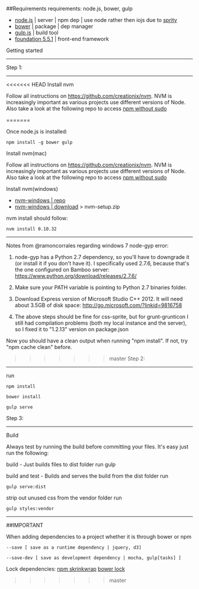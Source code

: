 ##Requirements
requirements: node.js, bower, gulp

* [node.js](https://nodejs.org/) | server | npm dep | use node rather then iojs due to [sprity](https://www.npmjs.com/package/sprity)
* [bower](http://bower.io) | package | dep manager
* [gulp.js](http://gulpjs.com/) | build tool
* [foundation 5.5.1](http://foundation.zurb.com/) | front-end framework

Getting started

-------------------------------------

Step 1:

-------------------------------------
<<<<<<< HEAD
Install nvm

Follow all instructions on https://github.com/creationix/nvm.
NVM is increasingly important as various projects use different versions of Node.
Also take a look at the following repo to access [npm without sudo](https://github.com/glenpike/npm-g_nosudo)

=======

Once node.js is installed:

    npm install -g bower gulp

Install nvm(mac)

Follow all instructions on https://github.com/creationix/nvm.
NVM is increasingly important as various projects use different versions of Node.
Also take a look at the following repo to access [npm without sudo](https://github.com/glenpike/npm-g_nosudo)

Install nvm(windows)
* [nvm-windows | repo](https://github.com/coreybutler/nvm-windows)
* [nvm-windows | download](https://github.com/coreybutler/nvm-windows/releases) > nvm-setup.zip

nvm install should follow:

    nvm install 0.10.32

---------------------------------------------------


Notes from @ramoncorrales regarding windows 7 node-gyp error:

  1. node-gyp has a Python 2.7 dependency, so you'll have to downgrade it (or install it if you don't have it). I specifically used 2.7.6, because that's the one configured on Bamboo server: https://www.python.org/download/releases/2.7.6/

  2. Make sure your PATH variable is pointing to Python 2.7 binaries folder.

  3. Download Express version of Microsoft Studio C++ 2012. It will need about 3.5GB of disk space: http://go.microsoft.com/?linkid=9816758

  4. The above steps should be fine for css-sprite, but for grunt-grunticon I still had compilation problems (both my local instance and the server), so I fixed it to "1.2.13" version on package.json

Now you should have a clean output when running "npm install". If not, try "npm cache clean" before.

>>>>>>> master
Step 2:

-------------------------------------
run

    npm install

    bower install

    gulp serve

Step 3:

-------------------------------------
Build

Always test by running the build before committing your files. It's easy just run the following:

build - Just builds files to dist folder
run
    gulp

build and test - Builds and serves the build from the dist folder
run

    gulp serve:dist

strip out unused css from the vendor folder
run

    gulp styles:vendor
-------------------------------
##IMPORTANT

When adding dependencies to a project whether it is through bower or npm

    --save [ save as a runtime dependency | jquery, d3]

    --save-dev [ save as development dependency | mocha, gulp[tasks] ]

Lock dependencies:
[npm skrinkwrap](https://docs.npmjs.com/cli/shrinkwrap)
[bower lock](http://benlimmer.com/2014/09/13/lock-down-bower-components/)
>>>>>>> master
